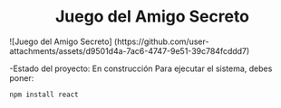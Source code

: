 <h1 align="center"> Juego del Amigo Secreto </h1>
![Juego del Amigo Secreto] (https://github.com/user-attachments/assets/d9501d4a-7ac6-4747-9e51-39c784fcddd7)

-Estado del proyecto: En construcción
Para ejecutar el sistema, debes poner: 

```npm install react```

